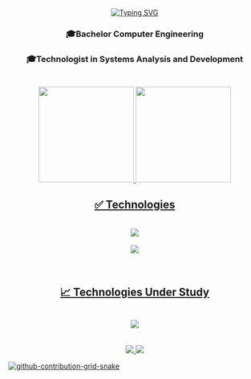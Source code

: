 <div align="center">
   <div align="center">
      <a href="https://git.io/typing-svg"><img src="https://readme-typing-svg.demolab.com?      font=Fira+Code&weight=500&size=25&duration=5200&pause=1000&color=36C9F7&background=FF651600&center=true&vCenter=true&random=false&width=435&lines=Hello!+I'm+Gabryel+Lima+🤖🐍" alt="Typing SVG" /></a>
   </div>
 <h3>🎓Bachelor Computer Engineering</h3>
  <h3>🎓Technologist in Systems Analysis and Development</h3>
 
 #
 
</div>

 <div align="center">
  <a href="https://github.com/Gabryel-lima">
  <img height="190em" src="https://github-readme-stats.vercel.app/api/top-langs/?username=gabryel-lima&layout=compact&langs_count=7&hide=prs&theme=gotham&text_color=FDFDFD&title_color=00FFFF&hide_border=none&bg_color=0D1117&custom_title=Linguagens%20Ativas"/>
   <img height="190em" src="https://github-readme-stats.vercel.app/api?username=Gabryel-lima&theme=gotham&show_icons=true&icon_color=00FFFF&text_color=FDFDFD&title_color=00FFFF&hide_border=none&bg_color=0D1117&custom_title=Gabryel-lima%20GitHub%20Estatísticas"/>

</div>
 
 <div align="center">
  <h2>✅ Technologies</h2>
 
 </div>
 
<div align="center"><br>
 <img src="https://skillicons.dev/icons?i=ai,pytorch,tensorflow,sklearn,python" /><br><br>
 <img src="https://skillicons.dev/icons?i=azure,mysql,androidstudio,vscode,discord,git,github" /><br><br>
</div><br>

 </div>
 
 <div align="center">
  <h2>📈 Technologies Under Study</h2>
 
 </div>

 <div align="center"><br>
 <img src="https://skillicons.dev/icons?i=c,bash" /><br><br>
</div><br>


 <div align="center">
  <a href = "mailto:contatogabbryellimasi@gmail.com" target="_blank"><img src="https://img.shields.io/badge/Gmail-008000?style=for-the-badge&logo=gmail&logoColor=white"</a>
  <a href="https://www.linkedin.com/in/gabryel-lima-9076541b2/" target="_blank"><img src="https://img.shields.io/badge/LinkedIn-1e90ff?style=for-the-badge&logo=linkedin&logoColor=white"</a> 
</div>

![github-contribution-grid-snake](https://github.com/Gabryel-lima/Gabryel-lima/assets/125817153/e59e509a-abd6-4942-a325-9d63840b0ba2)
